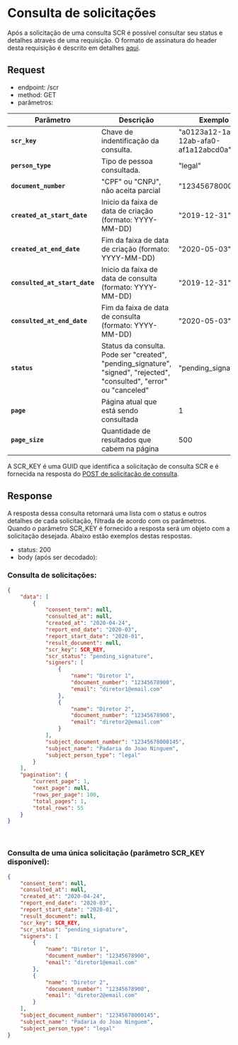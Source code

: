 # Consulta de solicitações

Após a solicitação de uma consulta SCR é possível consultar seu status e
detalhes através de uma requisição. O formato de assinatura do header
desta requisição é descrito em detalhes [aqui](?file=223).

## Request

- endpoint: /scr
- method: GET
- parâmetros:
 
| Parâmetro | Descrição | Exemplo |
|---|---|---|
| **`scr_key`** | Chave de indentificação da consulta. | "a0123a12-1a1a-12ab-afa0-af1a12abcd0a" |
| **`person_type`** | Tipo de pessoa consultada. | "legal" |
| **`document_number`** | "CPF" ou "CNPJ", não aceita parcial | "12345678000145" |
| **`created_at_start_date`** | Inicio da faixa de data de criação (formato: YYYY-MM-DD) | "2019-12-31" |
| **`created_at_end_date`** | Fim da faixa de data de criação (formato: YYYY-MM-DD) | "2020-05-03" |
| **`consulted_at_start_date`** | Inicio da faixa de data de consulta (formato: YYYY-MM-DD) | "2019-12-31" |
| **`consulted_at_end_date`** | Fim da faixa de data de consulta (formato: YYYY-MM-DD) | "2020-05-03" |
| **`status`** | Status da consulta. Pode ser "created", "pending_signature", "signed", "rejected", "consulted", "error" ou "canceled"| "pending_signature" |
| **`page`** | Página atual que está sendo consultada | 1 |
| **`page_size`** | Quantidade de resultados que cabem na página | 500 |

A SCR_KEY é uma GUID que identifica a solicitação de consulta SCR e é
fornecida na resposta do [POST de solicitação de consulta](?file=773).

## Response

A resposta dessa consulta retornará uma lista com o status e outros detalhes de
cada solicitação, filtrada de acordo com os parâmetros. Quando o parâmetro SCR_KEY é fornecido
 a resposta será um objeto com a solicitação desejada. Abaixo estão exemplos destas respostas.

- status: 200
- body (após ser decodado): 

### Consulta de solicitações:
  
```json
{
    "data": [
        {
            "consent_term": null,
            "consulted_at": null,
            "created_at": "2020-04-24",
            "report_end_date": "2020-03",
            "report_start_date": "2020-01",
            "result_document": null,
            "scr_key": SCR_KEY,
            "scr_status": "pending_signature",
            "signers": [
                {
                    "name": "Diretor 1",
                    "document_number": "12345678900",
                    "email": "diretor1@email.com"
                },
                {
                    "name": "Diretor 2",
                    "document_number": "12345678900",
                    "email": "diretor2@email.com"
                }
            ],
            "subject_document_number": "12345678000145",
            "subject_name": "Padaria do Joao Ninguem",
            "subject_person_type": "legal"
        }
    ],
    "pagination": {
        "current_page": 1,
        "next_page": null,
        "rows_per_page": 100,
        "total_pages": 1,
        "total_rows": 55
    }
}

```
<br>

### Consulta de uma única solicitação (parâmetro SCR_KEY disponível):

```json
{
    "consent_term": null,
    "consulted_at": null,
    "created_at": "2020-04-24",
    "report_end_date": "2020-03",
    "report_start_date": "2020-01",
    "result_document": null,
    "scr_key": SCR_KEY,
    "scr_status": "pending_signature",
    "signers": [
        {
            "name": "Diretor 1",
            "document_number": "12345678900",
            "email": "diretor1@email.com"
        },
        {
            "name": "Diretor 2",
            "document_number": "12345678900",
            "email": "diretor2@email.com"
        }
    ],
    "subject_document_number": "12345678000145",
    "subject_name": "Padaria do Joao Ninguem",
    "subject_person_type": "legal"
}

```
<br>
